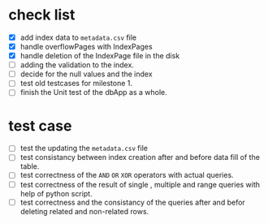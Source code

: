 # check list
- [X] add index data to `metadata.csv` file
- [X] handle overflowPages with IndexPages
- [X] handle deletion of the IndexPage file in the disk
- [ ] adding the validation to the index.
- [ ] decide for the null values and the index
- [ ] test old testcases for milestone 1.
- [ ] finish the Unit test of the dbApp as a whole.

# test case
- [ ] test the updating the `metadata.csv` file
- [ ] test consistancy between index creation after and before data fill of the table.
- [ ] test correctness of the `AND` `OR` `XOR` operators with actual queries.
- [ ] test correctness of the result of single , multiple and range queries with help of python script.
- [ ] test correctness and the consistancy of the queries after and befor deleting related and non-related rows.